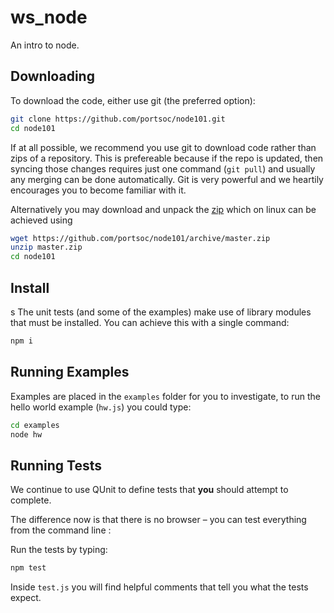 ws_node
=======
An intro to node.

Downloading
-----------
To download the code, either use git (the preferred option):

```bash
git clone https://github.com/portsoc/node101.git
cd node101
```

If at all possible, we recommend you use git to download code rather than zips of a repository.  This is prefereable because if the repo is updated, then syncing those changes requires just one command (`git pull`) and usually any merging can be done automatically.  Git is very powerful and we heartily encourages you to become familiar with it.


Alternatively you may download and unpack the [zip](https://github.com/portsoc/node101/archive/master.zip)
which on linux can be achieved using
```bash
wget https://github.com/portsoc/node101/archive/master.zip
unzip master.zip
cd node101
```

Install
-------
s
The unit tests (and some of the examples) make use of library modules that must be installed.  You can achieve this with a single command:

```bash
npm i
```

Running Examples
----------------

Examples are placed in the `examples` folder for you to investigate, to run the hello world example (`hw.js`) you could type:

```bash
cd examples
node hw
```


Running Tests
-------------

We continue to use QUnit to define tests that **you** should attempt to complete.

The difference now is that there is no browser – you can test everything from the command line :


Run the tests by typing:

  ```bash
  npm test
  ```

Inside `test.js` you will find helpful comments that tell you what the tests expect.
